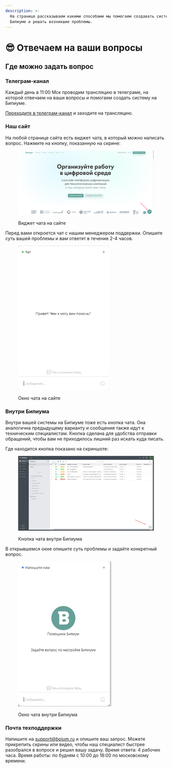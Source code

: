```yaml
---
description: >-
  На странице рассказываем какими способами мы помогаем создавать системы на
  Бипиуме и решать возникшие проблемы.
---
```


# 😎 Отвечаем на ваши вопросы

## Где можно задать вопрос

### Телеграм-канал

Каждый день в 11:00 Мск проводим трансляцию в телеграме, на которой отвечаем на ваши вопросы и помогаем создать систему на Бипиуме.

[Переходите в телеграм-канал](https://t.me/bpiumhelp) и заходите на трансляцию.

### Наш сайт

На любой странице сайта есть виджет чата, в который можно написать вопрос. Нажмите на кнопку, показанную на скрине:

<figure><img src=".gitbook/assets/Чатра.png" alt=""><figcaption><p>Виджет чата на сайте</p></figcaption></figure>

Перед вами откроется чат с нашим менеджером поддержки. Опишите суть вашей проблемы и вам ответят в течение 2-4 часов.

<figure><img src=".gitbook/assets/Чатра (1).png" alt="" width="284"><figcaption><p>Окно чата на сайте</p></figcaption></figure>

### Внутри Бипиума

Внутри вашей системы на Бипиуме тоже есть кнопка чата. Она аналогична предыдущему варианту и сообщения также идут к техническим специалистам. Кнопка сделана для удобства отправки обращений, чтобы вам не приходилось лишний раз искать куда писать.

Где находится кнопка показано на скриншоте:

<figure><img src=".gitbook/assets/чатра внутри Бипиума.jpg" alt=""><figcaption><p>Кнопка чата внутри Бипиума</p></figcaption></figure>

В открывшемся окне опишите суть проблемы и задайте конкретный вопрос.

<figure><img src=".gitbook/assets/окно чатры.jpg" alt="" width="290"><figcaption><p>Окно чата внутри Бипиума</p></figcaption></figure>

### Почта техподдержки

Напишите на [support@bpium.ru](mailto:support@bpium.ru) и опишите ваш запрос. Можете прикрепить скрины или видео, чтобы наш специалист быстрее разобрался в вопросе и решил вашу задачу. Время ответа: 4 рабочих часа. Время работы: по будням с 10:00 до 18:00 по московскому времени.
